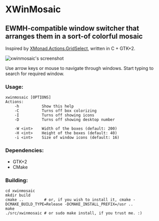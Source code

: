 XWinMosaic
==========

EWMH-compatible window switcher that arranges them in a sort-of colorful mosaic
-------------------------------------------------------------------------------

Inspired by [XMonad.Actions.GridSelect](http://xmonad.org/xmonad-docs/xmonad-contrib/XMonad-Actions-GridSelect.html), written in C + GTK+2.

![xwinmosaic's screenshot](http://i.imgur.com/UoMDO.png "Screenshot")

Use arrow keys or mouse to navigate through windows.
Start typing to search for required window.

### Usage:

	xwinmosaic [OPTIONS]
	Actions:
		-h          Show this help
		-C          Turns off box colorizing
		-I          Turns off showing icons
		-D          Turns off showing desktop number

		-W <int>    Width of the boxes (default: 200)
		-H <int>    Height of the boxes (default: 40)
		-i <int>    Size of window icons (default: 16)

### Dependencies:

* GTK+2
* CMake

### Building:

	cd xwinmosaic
	mkdir build
	cmake ..         # or, if you wish to install it, cmake -DCMAKE_BUILD_TYPE=Release -DCMAKE_INSTALL_PREFIX=/usr ..
	make
	./src/xwinmosaic # or sudo make install, if you trust me. :)
